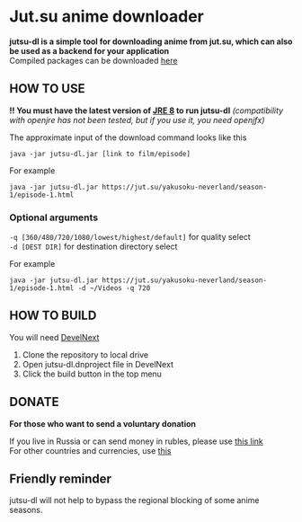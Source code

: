 # Jut.su anime downloader
**jutsu-dl is a simple tool for downloading anime from jut.su, which can also be used as a backend for your application**\
Compiled packages can be downloaded [here](https://github.com/ZzEdovec/jutsu-dl/releases)
## HOW TO USE
**!! You must have the latest version of [JRE 8](https://www.java.com) to run jutsu-dl** *(compatibility with openjre has not been tested, but if you use it, you need openjfx)*

The approximate input of the download command looks like this

    java -jar jutsu-dl.jar [link to film/episode]
For example

    java -jar jutsu-dl.jar https://jut.su/yakusoku-neverland/season-1/episode-1.html

### Optional arguments

`-q [360/480/720/1080/lowest/highest/default]` for quality select\
`-d [DEST DIR]` for destination directory select

For example

    java -jar jutsu-dl.jar https://jut.su/yakusoku-neverland/season-1/episode-1.html -d ~/Videos -q 720
## HOW TO BUILD
You will need [DevelNext](https://develnext.org)

1. Clone the repository to local drive
2. Open jutsu-dl.dnproject file in DevelNext
3. Click the build button in the top menu
## DONATE
**For those who want to send a voluntary donation**

If you live in Russia or can send money in rubles, please use [this link](https://yoomoney.ru/to/4100116276215735)\
For other countries and currencies, use [this](https://www.donationalerts.com/r/queinu)
## Friendly reminder
jutsu-dl will not help to bypass the regional blocking of some anime seasons.
